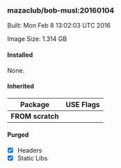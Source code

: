 ### mazaclub/bob-musl:20160104
Built: Mon Feb  8 13:02:03 UTC 2016

Image Size: 1.314 GB
#### Installed
None.
#### Inherited
Package | USE Flags
--------|----------
**FROM scratch** |
#### Purged
- [x] Headers
- [x] Static Libs
